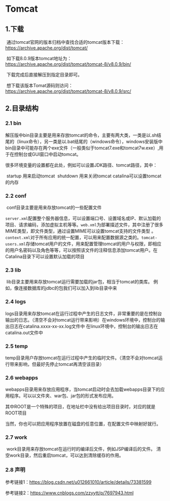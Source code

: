 # Tomcat

## 1.下载

​		通过tomcat官网的版本归档中查找合适的tomcat版本下载：https://archive.apache.org/dist/tomcat/

​		如下载8.0.9版本tomcat地址为：https://archive.apache.org/dist/tomcat/tomcat-8/v8.0.9/bin/

​		下载完成后直接解压到指定目录即可。

​		想下载该版本Tomat源码则访问：https://archive.apache.org/dist/tomcat/tomcat-8/v8.0.9/src/

## 2.目录结构

### 2.1 bin

​		解压版中bin目录主要是用来存放tomcat的命令，主要有两大类，一类是以.sh结尾的（linux命令），另一类是以.bat结尾的（windows命令），windows安装版中bin目录中可能存在两个exe文件（一般类似于tomcat7.exe和tomcat7w.exe）,用于在控制台或GUI窗口中启动tomcat。

​		很多环境变量的设置都在此处，例如可以设置JDK路径、tomcat路径，其中：

​		startup 用来启动tomcat 
​		shutdown 用来关闭tomcat 
​		catalina可以设置tomcat的内存

### 2.2 conf

​		conf目录主要是用来存放tomcat的一些配置文件

​		`server.xml`配置整个服务器信息，可以设置端口号、设置域名或IP、默认加载的项目、请求编码，添加虚拟主机等等。 
​		`web.xml`为部署描述文件，其中注册了很多MIME类型，即文件类型，通过设置MIME可以设置tomcat支持的文件类型 。
​		`context.xml`对于所有应用的统一配置，可以用来配置数据源之类的。 
​		`tomcat-users.xml`存储tomcat用户的文件，用来配置管理tomcat的用户与权限，即相应的用户名密码以及角色等等，可以按照该文件的注释信息添加tomcat用户。 
​		在Catalina目录下可以设置默认加载的项目 

### 2.3 lib

​		lib目录主要用来存放tomcat运行需要加载的jar包，相当于tomcat的类库。 
​		例如，像连接数据库的jdbc的包我们可以加入到lib目录中来

### 2.4 logs

​		logs目录用来存放tomcat在运行过程中产生的日志文件，非常重要的是在控制台输出的日志。（清空不会对tomcat运行带来影响） 
​		在windows环境中，控制台的输出日志在catalina.xxxx-xx-xx.log文件中 
​		在linux环境中，控制台的输出日志在catalina.out文件中

### 2.5 temp

​		temp目录用户存放tomcat在运行过程中产生的临时文件。（清空不会对tomcat运行带来影响，但最好先停止tomcat再清空该目录） 

### 2.6 webapps

​		webapps目录用来存放应用程序，当tomcat启动时会去加载webapps目录下的应用程序。可以以文件夹、war包、jar包的形式发布应用。 

​		其中ROOT是一个特殊的项目，在地址栏中没有给出项目目录时，对应的就是ROOT项目

​		当然，你也可以把应用程序放置在磁盘的任意位置，在配置文件中映射好就行。

### 2.7 work

​		work目录用来存放tomcat在运行时的编译后文件，例如JSP编译后的文件。 
​		清空work目录，然后重启tomcat，可以达到清除缓存的作用。

### 2.8 声明


参考链接1：https://blog.csdn.net/u012661010/article/details/73381599

参考链接2：https://www.cnblogs.com/zzyytt/p/7697943.html
